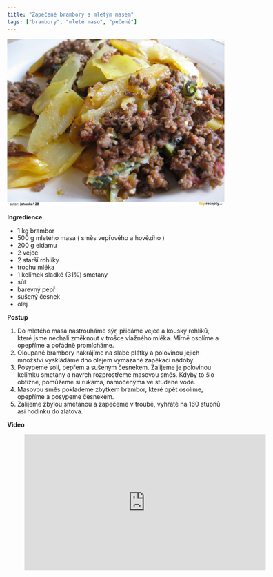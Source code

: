 ```yaml
---
title: "Zapečené brambory s mletým masem"
tags: ["brambory", "mleté maso", "pečené"]
---
```


![Zapečené brambory s mletým masem](./images/zapeceneBramboryMleteMaso.jpg)

**Ingredience**

- 1 kg brambor
- 500 g mletého masa ( směs vepřového a hovězího )
- 200 g eidamu
- 2 vejce
- 2 starší rohlíky
- trochu mléka
- 1 kelímek sladké (31%) smetany
- sůl
- barevný pepř
- sušený česnek
- olej

**Postup**

1. Do mletého masa nastrouháme sýr, přidáme vejce a kousky rohlíků, které jsme nechali změknout v trošce vlažného mléka. Mírně osolíme a opepříme a pořádně promícháme.
2. Oloupané brambory nakrájíme na slabé plátky a polovinou jejich množství vyskládáme dno olejem vymazané zapékací nádoby.
3. Posypeme solí, pepřem a sušeným česnekem. Zalijeme je polovinou kelímku smetany a navrch rozprostřeme masovou směs. Kdyby to šlo obtížně, pomůžeme si rukama, namočenýma ve studené vodě.
4. Masovou směs poklademe zbytkem brambor, které opět osolíme, opepříme a posypeme česnekem.
5. Zalijeme zbylou smetanou a zapečeme v troubě, vyhřáté na 160 stupňů asi hodinku do zlatova.

**Video**

<figure class="video_container">
 <iframe width="560" height="315" src="https://www.youtube.com/embed/A-22hYY-svQ" frameborder="0" allow="accelerometer; autoplay; encrypted-media; gyroscope; picture-in-picture" allowfullscreen></iframe>
</figure>
